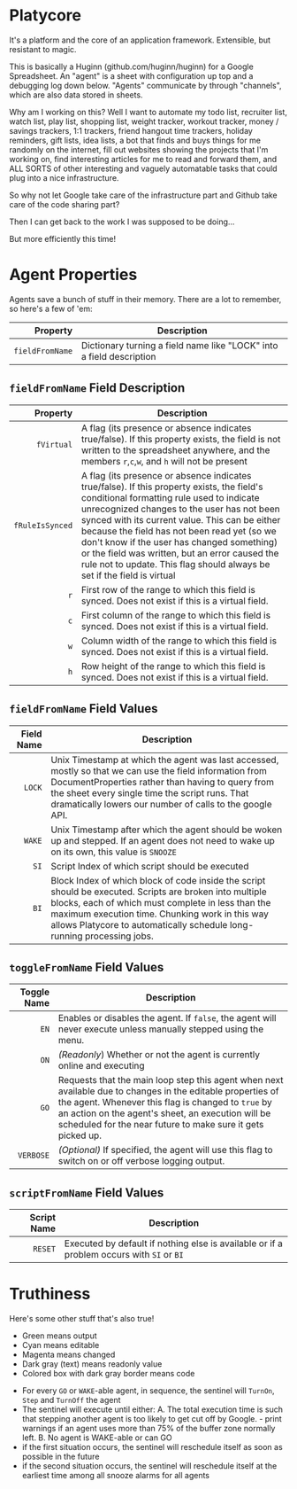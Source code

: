# Platycore
It's a platform and the core of an application framework. Extensible, but resistant to magic.

This is basically a Huginn (github.com/huginn/huginn) for a Google Spreadsheet. An "agent" is a sheet with configuration up top and a debugging log down below. "Agents" communicate by through "channels", which are also data stored in sheets.

Why am I working on this? Well I want to automate my todo list, recruiter list, watch list, play list, shopping list, weight tracker, workout tracker, money / savings trackers, 1:1 trackers, friend hangout time trackers, holiday reminders, gift lists, idea lists, a bot that finds and buys things for me randomly on the internet, fill out websites showing the projects that I'm working on, find interesting articles for me to read and forward them, and ALL SORTS of other interesting and vaguely automatable tasks that could plug into a nice infrastructure.

So why not let Google take care of the infrastructure part and Github take care of the code sharing part?

Then I can get back to the work I was supposed to be doing...

But more efficiently this time!


# Agent Properties

Agents save a bunch of stuff in their memory. There are a lot to remember, so here's a few of 'em:

| Property | Description |
| --------:| ----------- |
|`fieldFromName`|Dictionary turning a field name like "LOCK" into a field description|

## `fieldFromName` Field Description

| Property | Description |
| --------:| ----------- |
|`fVirtual`|A flag (its presence or absence indicates true/false). If this property exists, the field is not written to the spreadsheet anywhere, and the members `r`,`c`,`w`, and `h` will not be present|
|`fRuleIsSynced`|A flag (its presence or absence indicates true/false). If this property exists, the field's conditional formatting rule used to indicate unrecognized changes to the user has not been synced with its current value. This can be either because the field has not been read yet (so we don't know if the user has changed something) or the field was written, but an error caused the rule not to update. This flag should always be set if the field is virtual|
|`r`|First row of the range to which this field is synced. Does not exist if this is a virtual field.|
|`c`|First column of the range to which this field is synced. Does not exist if this is a virtual field.|
|`w`|Column width of the range to which this field is synced. Does not exist if this is a virtual field.|
|`h`|Row height of the range to which this field is synced. Does not exist if this is a virtual field.|

## `fieldFromName` Field Values

| Field Name | Description |
| ----------:| ----------- |
|`LOCK`|Unix Timestamp at which the agent was last accessed, mostly so that we can use the field information from DocumentProperties rather than having to query from the sheet every single time the script runs. That dramatically lowers our number of calls to the google API.|
|`WAKE`|Unix Timestamp after which the agent should be woken up and stepped. If an agent does not need to wake up on its own, this value is `SNOOZE`|
|`SI`|Script Index of which script should be executed|
|`BI`|Block Index of which block of code inside the script should be executed. Scripts are broken into multiple blocks, each of which must complete in less than the maximum execution time. Chunking work in this way allows Platycore to automatically schedule long-running processing jobs.|

## `toggleFromName` Field Values

| Toggle Name | Description |
| -----------:| ----------- |
|`EN`|Enables or disables the agent. If `false`, the agent will never execute unless manually stepped using the menu.|
|`ON`|*(Readonly*) Whether or not the agent is currently online and executing|
|`GO`|Requests that the main loop step this agent when next available due to changes in the editable properties of the agent. Whenever this flag is changed to `true` by an action on the agent's sheet, an execution will be scheduled for the near future to make sure it gets picked up.|
|`VERBOSE`|*(Optional)* If specified, the agent will use this flag to switch on or off verbose logging output.|

## `scriptFromName` Field Values

| Script Name | Description |
| -----------:| ----------- |
|`RESET`|Executed by default if nothing else is available or if a problem occurs with `SI` or `BI`|


# Truthiness

Here's some other stuff that's also true!
 * Green means output
 * Cyan means editable
 * Magenta means changed
 * Dark gray (text) means readonly value
 * Colored box with dark gray border means code

- For every `GO` or `WAKE`-able agent, in sequence, the sentinel will `TurnOn`, `Step` and `TurnOff` the agent
- The sentinel will execute until either:
      A. The total execution time is such that stepping another
         agent is too likely to get cut off by Google.
            - print warnings if an agent uses more than 75%
               of the buffer zone normally left.
      B. No agent is WAKE-able or can GO
- if the first situation occurs, the sentinel will reschedule
   itself as soon as possible in the future
- if the second situation occurs, the sentinel will reschedule
   itself at the earliest time among all snooze alarms for all agents